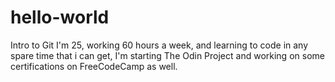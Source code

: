 # hello-world
Intro to Git
I'm 25, working 60 hours a week, and learning to code in any spare time that i can get, I'm starting The Odin Project and working on some certifications on FreeCodeCamp as well.
